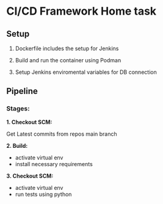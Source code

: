 # CI/CD Framework Home task

## Setup

1. Dockerfile includes the setup for Jenkins

2. Build and run the container using Podman

3. Setup Jenkins enviromental variables for DB connection

## Pipeline

### Stages:
__1. Checkout SCM:__

Get Latest commits from repos main branch

__2. Build:__
 - activate virtual env
 - install necessary requirements

__3. Checkout SCM:__

 - activate virtual env
 - run tests using python